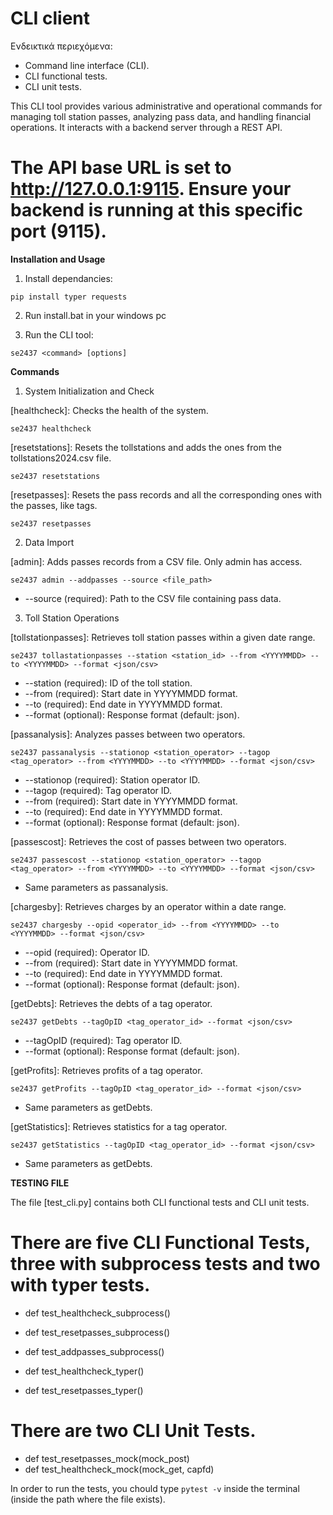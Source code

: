 # CLI client

Ενδεικτικά περιεχόμενα:

- Command line interface (CLI).
- CLI functional tests.
- CLI unit tests.

This CLI tool provides various administrative and operational commands for managing toll station passes, analyzing pass data, and handling financial operations. It interacts with a backend server through a REST API.

# The API base URL is set to http://127.0.0.1:9115. Ensure your backend is running at this specific port (9115). 

**Installation and Usage**

1. Install dependancies:

`pip install typer requests`

2. Run install.bat in your windows pc

3. Run the CLI tool:

`se2437 <command> [options]`

**Commands**

1. System Initialization and Check

[healthcheck]: Checks the health of the system.

`se2437 healthcheck`

[resetstations]: Resets the tollstations and adds the ones from the tollstations2024.csv file.

`se2437 resetstations`

[resetpasses]: Resets the pass records and all the corresponding ones with the passes, like tags.

`se2437 resetpasses`

2. Data Import

[admin]: Adds passes records from a CSV file. Only admin has access.

`se2437 admin --addpasses --source <file_path>`

* --source (required): Path to the CSV file containing pass data.

3. Toll Station Operations

[tollstationpasses]: Retrieves toll station passes within a given date range.

`se2437 tollastationpasses --station <station_id> --from <YYYYMMDD> --to <YYYYMMDD> --format <json/csv>`

* --station (required): ID of the toll station.
* --from (required): Start date in YYYYMMDD format.
* --to (required): End date in YYYYMMDD format.
* --format (optional): Response format (default: json).

[passanalysis]: Analyzes passes between two operators.

`se2437 passanalysis --stationop <station_operator> --tagop <tag_operator> --from <YYYYMMDD> --to <YYYYMMDD> --format <json/csv>`

* --stationop (required): Station operator ID.
* --tagop (required): Tag operator ID.
* --from (required): Start date in YYYYMMDD format.
* --to (required): End date in YYYYMMDD format.
* --format (optional): Response format (default: json).

[passescost]: Retrieves the cost of passes between two operators.

`se2437 passescost --stationop <station_operator> --tagop <tag_operator> --from <YYYYMMDD> --to <YYYYMMDD> --format <json/csv>`

* Same parameters as passanalysis.

[chargesby]: Retrieves charges by an operator within a date range.

`se2437 chargesby --opid <operator_id> --from <YYYYMMDD> --to <YYYYMMDD> --format <json/csv>`

* --opid (required): Operator ID.
* --from (required): Start date in YYYYMMDD format.
* --to (required): End date in YYYYMMDD format.
* --format (optional): Response format (default: json).

[getDebts]: Retrieves the debts of a tag operator.

`se2437 getDebts --tagOpID <tag_operator_id> --format <json/csv>`

* --tagOpID (required): Tag operator ID.
* --format (optional): Response format (default: json).

[getProfits]: Retrieves profits of a tag operator.

`se2437 getProfits --tagOpID <tag_operator_id> --format <json/csv>`

* Same parameters as getDebts.

[getStatistics]: Retrieves statistics for a tag operator.

`se2437 getStatistics --tagOpID <tag_operator_id> --format <json/csv>`

* Same parameters as getDebts.


**TESTING FILE**

The file [test_cli.py] contains both CLI functional tests and CLI unit tests. 

# There are five CLI Functional Tests, three with subprocess tests and two with typer tests.

* def test_healthcheck_subprocess()
* def test_resetpasses_subprocess()
* def test_addpasses_subprocess()

* def test_healthcheck_typer()
* def test_resetpasses_typer()

# There are two CLI Unit Tests.

* def test_resetpasses_mock(mock_post)
* def test_healthcheck_mock(mock_get, capfd)

In order to run the tests, you chould type `pytest -v` inside the terminal (inside the path where the file exists).